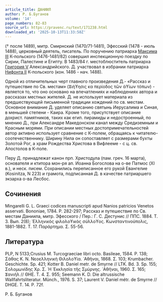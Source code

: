 ```yaml
---
article_title: ДАНИИЛ
author: Р. Б.Буганов
volume: '14'
page_numbers: 82-83
source_url: https://pravenc.ru/text/171238.html
downloaded_at: '2025-10-13T11:33:58Z'
---
```


(† после 1489), митр. Смирнский (1470/71-1481), Эфесский (1478 - июль 1488), церковный деятель, писатель. По поручению патриарха [Максима III](<https://pravenc.ru/text/Максима III.html>) К-польского (1476-1481/82) совершил инспекционную поездку по Сирии, Палестине и Египту. В 1483/84 г. местоблюститель патриарха [Григория V](<https://pravenc.ru/text/Григорий V.html>) Александрийского. Д. участвовал в избрании патриарха [Нифонта II](<https://pravenc.ru/text/Нифонта II.html>) К-польского (кон. 1486 - нач. 1488).

Одной из отличительных черт главного произведения Д.- «Рассказ и путешествие по Св. местам» (Ϫιήϒησις κα περίοδος τῶν ἁϒίων τόπων) - является то, что оно основано на впечатлениях и наблюдениях автора и рассказах местных жителей. Д. не использует материала из предшествующей письменной традиции хождений по св. местам. Основное внимание Д. уделяет описанию святынь Иерусалима и Синая, в меньшей степени - Каира. Кроме того, присутствует описание дохрист. памятников, таких как егип. пирамиды и недостроенный, по мнению Д., при Александре Македонском канал между Средиземным и Красным морями. При описании местных достопримечательностей автор активно использует сравнение с К-полем, обращаясь к читателю-соотечественнику. Ширину Нила он сопоставляет с размерами бухты Золотой Рог, а храм Рождества Христова в Вифлееме - с ц. св. Апостолов в К-поле.

Перу Д. принадлежат канон прп. Христодула (пам. греч. 16 марта), основателя и ктитора мон-ря ап. Иоанна Богослова на о-ве Патмос (XI в.), и неск. писем. Сохранились переписанное его рукой Евангелие (Kosinitza, N 223) и грамота, подписанная Д. в качестве патриаршего экзарха о-ва Лесбос.

## Сочинения

Mingarelli G. L. Graeci codices manuscripti apud Nanios patricios Venetos asservati. Bononiae, 1784. P. 282-297; Рассказ и путешествие по Св. местам Даниила, митр. Эфесского / Пер.: Г. С. Дестунис // ППС. 1884. T. 3. Вып. 2(8); 
῾Ελληνικὸς φιλολοϒικὸς σύλλοϒος. Κωνσταντινούπολις, 
1881-1882. 
Τ. 17. 
Παράρτημα. 
Σ. 55-56.

## Литература

PLP, N 5133;Crusius M. Turcograeciae libri octo. Basileae, 1584. P. 138; Σάθας Κ. Ν. Νεοελληνικὴ Θιλολοϒία. ᾿Αθῆναι, 1868. Σ. 103; Krumbacher. Geschichte. Sp. 421; Kotter B. Daniel metr. de Smyrne // LTK. Bd. 3. Sp. 155; 
Σολομωνίδης Χρ. Σ. ῾Η ᾿Εκκλησία τῆς Σμύρνης. ᾿Αθῆναι, 1960. Σ. 165; Ϫανιήλ // 
ΘΗΕ. Τ. 4. 
Σ. 955; Seemann K. D. Die altrussische Wallfahrtsliteratur. Münch., 1976. S. 37; Laurent V. Daniel métr. de Smyrne // DHGE. T. 14. P. 72f.

Р. Б.  Буганов
